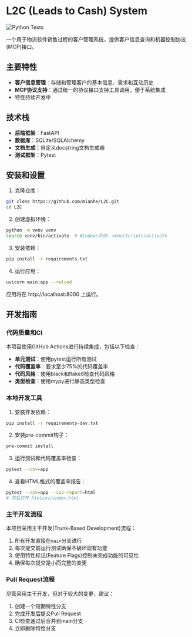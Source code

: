 # L2C (Leads to Cash) System
![Python Tests](https://github.com/mianhe/L2C/actions/workflows/python-test.yml/badge.svg)

一个用于物流软件销售过程的客户管理系统，提供客户信息查询和机器控制协议(MCP)接口。

## 主要特性

- **客户信息管理**：存储和管理客户的基本信息、需求和互动历史
- **MCP协议支持**：通过统一的协议接口支持工具调用，便于系统集成
- 特性持续开发中

## 技术栈
- **后端框架**：FastAPI
- **数据库**：SQLite/SQLAlchemy
- **文档生成**：自定义docstring文档生成器
- **测试框架**：Pytest

## 安装和设置

1. 克隆仓库：
```bash
git clone https://github.com/mianhe/L2C.git
cd L2C
```
2. 创建虚拟环境：
```bash
python -m venv venv
source venv/bin/activate  # Windows系统: venv\Scripts\activate
```
3. 安装依赖：
```bash
pip install -r requirements.txt
```

4. 运行应用：
```bash
uvicorn main:app --reload
```

应用将在 http://localhost:8000 上运行。

## 开发指南

### 代码质量和CI

本项目使用GitHub Actions进行持续集成，包括以下检查：

- **单元测试**：使用pytest运行所有测试
- **代码覆盖率**：要求至少75%的代码覆盖率
- **代码风格**：使用black和flake8检查代码风格
- **类型检查**：使用mypy进行静态类型检查

### 本地开发工具

1. 安装开发依赖：
```bash
pip install -r requirements-dev.txt
```

2. 安装pre-commit钩子：
```bash
pre-commit install
```

3. 运行测试和代码覆盖率检查：
```bash
pytest --cov=app
```

4. 查看HTML格式的覆盖率报告：
```bash
pytest --cov=app --cov-report=html
# 然后打开 htmlcov/index.html
```

### 主干开发流程

本项目采用主干开发(Trunk-Based Development)流程：

1. 所有开发直接在`main`分支进行
2. 每次提交前运行测试确保不破坏现有功能
3. 使用特性标记(Feature Flags)控制未完成功能的可见性
4. 确保每次提交是小而完整的变更

### Pull Request流程

尽管采用主干开发，但对于较大的变更，建议：

1. 创建一个短期特性分支
2. 完成开发后提交Pull Request
3. CI检查通过后合并到main分支
4. 立即删除特性分支
